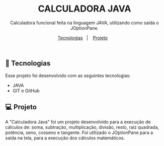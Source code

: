<h1 align="center">CALCULADORA JAVA</h1>

<p align="center">
Calculadora funcional feita na linguagem JAVA, utilizando como saída o JOptionPane.
</p>

<p align="center">
  <a href="#-tecnologias">Tecnologias</a>&nbsp;&nbsp;&nbsp;|&nbsp;&nbsp;&nbsp;
  <a href="#-projeto">Projeto</a>&nbsp;&nbsp;&nbsp;
</p>

<br>

## 🚀 Tecnologias

Esse projeto foi desenvolvido com as seguintes tecnologias:

- JAVA
- GIT e GitHub

## 💻 Projeto

A "Calculadora Java" foi um projeto desenvolvido para a execução de cálculos de: soma, subtração, multiplicação, divisão,
resto, raíz quadrada, potência, seno, cosseno e tangente. Foi utilizado o JOptionPane para a saída na tela, para a execução
dos cálculos matemáticos.
